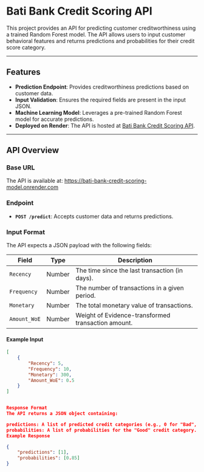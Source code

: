# Bati Bank Credit Scoring API

This project provides an API for predicting customer creditworthiness using a trained Random Forest model. The API allows users to input customer behavioral features and returns predictions and probabilities for their credit score category.

---

## Features

- **Prediction Endpoint**: Provides creditworthiness predictions based on customer data.
- **Input Validation**: Ensures the required fields are present in the input JSON.
- **Machine Learning Model**: Leverages a pre-trained Random Forest model for accurate predictions.
- **Deployed on Render**: The API is hosted at [Bati Bank Credit Scoring API](https://bati-bank-credit-scoring-model.onrender.com).

---

## API Overview

### Base URL
The API is available at:
https://bati-bank-credit-scoring-model.onrender.com


### Endpoint
- **`POST /predict`**: Accepts customer data and returns predictions.

### Input Format
The API expects a JSON payload with the following fields:

| Field           | Type   | Description                                  |
|------------------|--------|----------------------------------------------|
| `Recency`       | Number | The time since the last transaction (in days). |
| `Frequency`     | Number | The number of transactions in a given period. |
| `Monetary`      | Number | The total monetary value of transactions.     |
| `Amount_WoE`    | Number | Weight of Evidence-transformed transaction amount. |

#### Example Input
```json
[
    {
        "Recency": 5,
        "Frequency": 10,
        "Monetary": 300,
        "Amount_WoE": 0.5
    }
]


Response Format
The API returns a JSON object containing:

predictions: A list of predicted credit categories (e.g., 0 for "Bad", 1 for "Good").
probabilities: A list of probabilities for the "Good" credit category.
Example Response

{
    "predictions": [1],
    "probabilities": [0.85]
}

